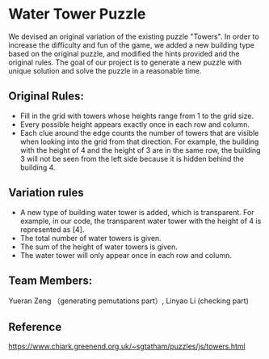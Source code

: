 # Water Tower Puzzle
We devised an original variation of the existing puzzle "Towers". In order to increase the difficulty and fun of the game, we added a new building type based on the original puzzle, and modified the hints provided and the original rules. The goal of our project is to generate a new puzzle with unique solution and solve the puzzle in a reasonable time.

## Original Rules:
* Fill in the grid with towers whose heights range from 1 to the grid size.
* Every possible height appears exactly once in each row and column.
* Each clue around the edge counts the number of towers that are visible when looking into the grid from that direction.
For example, the building with the height of 4 and the height of 3 are in the same row, the building 3 will not be seen from the left side because it is hidden behind the building 4.

## Variation rules
* A new type of building water tower is added, which is transparent.
For example, in our code, the transparent water tower with the height of 4 is represented as [4]. 
* The total number of water towers is given.
* The sum of the height of water towers is given.
* The water tower will only appear once in each row and column.

## Team Members:
Yueran Zeng （generating pemutations part）, Linyao Li (checking part)

## Reference
https://www.chiark.greenend.org.uk/~sgtatham/puzzles/js/towers.html
